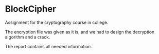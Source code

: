 # BlockCipher
Assignment for the cryptography course in college.

The encryption file was given as it is, and we had to design the decryption algorithm and a crack.

The report contains all needed information.
